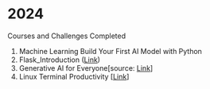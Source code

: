 # 2024
Courses and Challenges Completed


1. Machine Learning Build Your First AI Model with Python
2. Flask_Introduction ([Link](https://youtu.be/Z1RJmh_OqeA?si=36jr_vb-zLNgX7i7))
3. Generative AI for Everyone[source: [Link]( DeepLearning.AI )]
4. Linux Terminal Productivity [[Link](https://www.udemy.com/course/linux-terminal-productivity/)]